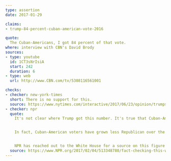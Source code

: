 ```yaml
---
type: assertion
date: 2017-01-29

claims:
- trump-84-percent-cuban-american-vote-2016

quote:
  The Cuban-Americans, I got 84 percent of that vote.
where: interview with CBN's David Brody
sources:
- type: youtube
  id: 1CT3sNrIsiA
  start: 242
  duration: 6
- type: web
  url: http://www.CBN.com/tv/5308116561001

checks:
- checker: new-york-times
  short: There is no support for this.
  source: https://www.nytimes.com/interactive/2017/06/23/opinion/trumps-lies.html
- checker: npr
  quote:
    It's not clear where Trump got this number. It's true that Cuban-Americans tend to be more conservative than other Latino voters. But at least in the state with by far the most Cuban-Americans, the Trump share of the vote wasn't nearly this high. According to the [Pew Research Center](http://www.pewresearch.org/fact-tank/2016/11/15/unlike-other-latinos-about-half-of-cuban-voters-in-florida-backed-trump/), just over half (54 percent) of Cuban-Americans in Florida — home to two-thirds of all Cuban-American eligible voters — voted for Trump.


    In fact, Cuban-American voters have grown less Republican over the years. [According to Pew](http://www.pewresearch.org/fact-tank/2014/06/24/after-decades-of-gop-support-cubans-shifting-toward-the-democratic-party/), nearly two-thirds of Cuban-Americans were Republican or Republican-leaning as of 2002. As of 2013, it was just 47 percent.


    NPR has reached out to the White House for a source on this figure but did not receive a response.
  source: https://www.NPR.org/2017/02/04/513348780/fact-checking-this-week-in-the-trump-administration
---
```

